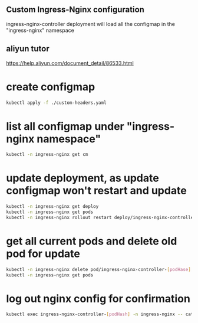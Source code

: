 ## Custom Ingress-Nginx configuration
ingress-nginx-controller deployment will load all the configmap in the "ingress-nginx" namespace

## aliyun tutor
https://help.aliyun.com/document_detail/86533.html


# create configmap
```sh
kubectl apply -f ./custom-headers.yaml
```

# list all configmap under "ingress-nginx namespace"
```sh
kubectl -n ingress-nginx get cm
```

# update deployment, as update configmap won't restart and update
```sh
kubectl -n ingress-nginx get deploy
kubectl -n ingress-nginx get pods
kubectl -n ingress-nginx rollout restart deploy/ingress-nginx-controller
```

# get all current pods and delete old pod for update
```sh
kubectl -n ingress-nginx delete pod/ingress-nginx-controller-[podHase]
kubectl -n ingress-nginx get pods
```

# log out nginx config for confirmation
```sh
kubectl exec ingress-nginx-controller-[podHash] -n ingress-nginx -- cat /etc/nginx/nginx.conf
```
